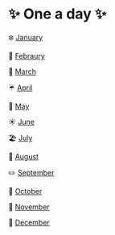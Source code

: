 # ✨ One a day ✨

❄️ [January](data/md/january.md)

🧣 [Febraury](data/md/february.md)

🌱 [March](data/md/march.md)

☔ [April](data/md/april.md)

🌹 [May](data/md/may.md)

☀️ [June](data/md/june.md)

🏖️ [July](data/md/july.md)

🌻 [August](data/md/august.md)

✏️ [September](data/md/september.md)

🎃 [October](data/md/october.md)

🍂 [November](data/md/november.md)

🎄 [December](data/md/december.md)